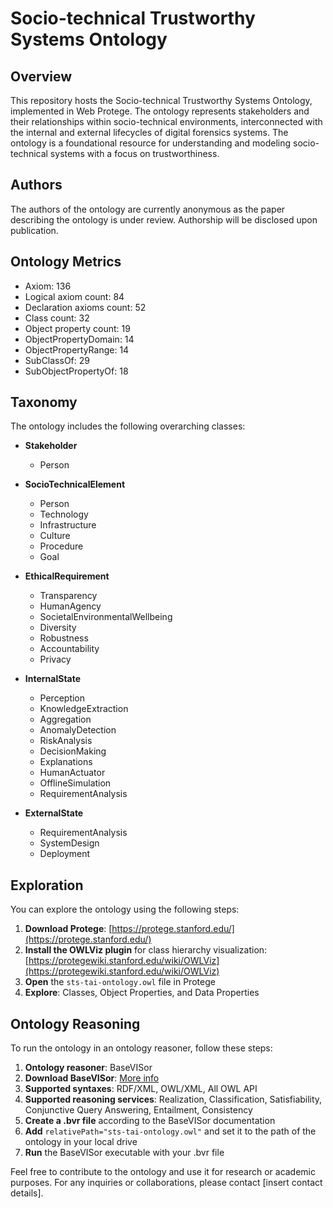 # Socio-technical Trustworthy Systems Ontology

## Overview

This repository hosts the Socio-technical Trustworthy Systems Ontology, implemented in Web Protege. The ontology represents stakeholders and their relationships within socio-technical environments, interconnected with the internal and external lifecycles of digital forensics systems. The ontology is a foundational resource for understanding and modeling socio-technical systems with a focus on trustworthiness.

## Authors

The authors of the ontology are currently anonymous as the paper describing the ontology is under review. Authorship will be disclosed upon publication.

## Ontology Metrics

- Axiom: 136
- Logical axiom count: 84
- Declaration axioms count: 52
- Class count: 32
- Object property count: 19
- ObjectPropertyDomain: 14
- ObjectPropertyRange: 14
- SubClassOf: 29
- SubObjectPropertyOf: 18

## Taxonomy

The ontology includes the following overarching classes:

- **Stakeholder**
  - Person

- **SocioTechnicalElement**
  - Person
  - Technology
  - Infrastructure
  - Culture
  - Procedure
  - Goal

- **EthicalRequirement**
  - Transparency
  - HumanAgency
  - SocietalEnvironmentalWellbeing
  - Diversity
  - Robustness
  - Accountability
  - Privacy

- **InternalState**
  - Perception
  - KnowledgeExtraction
  - Aggregation
  - AnomalyDetection
  - RiskAnalysis
  - DecisionMaking
  - Explanations
  - HumanActuator
  - OfflineSimulation
  - RequirementAnalysis

- **ExternalState**
  - RequirementAnalysis
  - SystemDesign
  - Deployment

## Exploration

You can explore the ontology using the following steps:

1. **Download Protege**: [https://protege.stanford.edu/](https://protege.stanford.edu/)
2. **Install the OWLViz plugin** for class hierarchy visualization: [https://protegewiki.stanford.edu/wiki/OWLViz](https://protegewiki.stanford.edu/wiki/OWLViz)
3. **Open** the `sts-tai-ontology.owl` file in Protege
4. **Explore**: Classes, Object Properties, and Data Properties

## Ontology Reasoning

To run the ontology in an ontology reasoner, follow these steps:

1. **Ontology reasoner**: BaseVISor
2. **Download BaseVISor**: [More info](https://www.vistology.com/products/)
3. **Supported syntaxes**: RDF/XML, OWL/XML, All OWL API
4. **Supported reasoning services**: Realization, Classification, Satisfiability, Conjunctive Query Answering, Entailment, Consistency
5. **Create a .bvr file** according to the BaseVISor documentation
6. **Add** `relativePath="sts-tai-ontology.owl"` and set it to the path of the ontology in your local drive
7. **Run** the BaseVISor executable with your .bvr file

Feel free to contribute to the ontology and use it for research or academic purposes. For any inquiries or collaborations, please contact [insert contact details].
